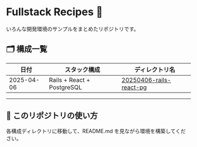 # Fullstack Recipes 🍱

いろんな開発環境のサンプルをまとめたリポジトリです。

## 🗂 構成一覧

| 日付       | スタック構成            | ディレクトリ名                     |
|------------|--------------------------|------------------------------------|
| 2025-04-06 | Rails + React + PostgreSQL | [20250406-rails-react-pg](./20250406-rails-react-pg) |

---

## 🚀 このリポジトリの使い方

各構成ディレクトリに移動して、README.md を見ながら環境を構築してください。
